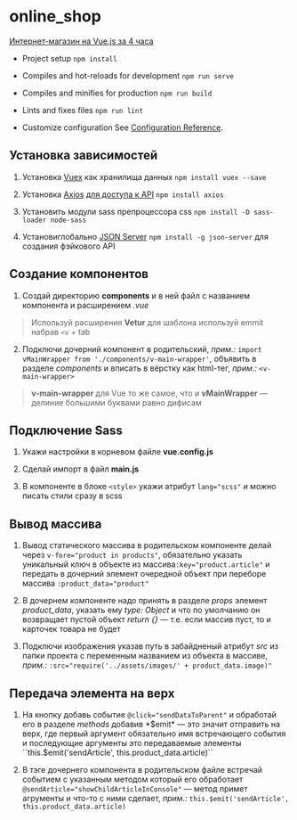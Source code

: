 # online_shop
[Интернет-магазин на Vue.js за 4 часа](https://www.youtube.com/playlist?list=PLb6TvuNosCJW_N3wqAUYsp7DvUzfyvbvB)

- Project setup ``npm install``

- Compiles and hot-reloads for development ``npm run serve``

- Compiles and minifies for production ``npm run build``

- Lints and fixes files ``npm run lint``

- Customize configuration See [Configuration Reference](https://cli.vuejs.org/config/).

## Установка зависимостей

1. Установка [Vuex](https://vuex.vuejs.org/ru/installation.html) как хранилища данных ``npm install vuex --save``

2. Установка [Axios](https://github.com/axios/axios) [для доступа к API](https://ru.vuejs.org/v2/cookbook/using-axios-to-consume-apis.html)  ``npm install axios``

3. Установить модули sass препроцессора css ``npm install -D sass-loader node-sass``

4. Установиглобально [JSON Server](https://github.com/typicode/json-server) ``npm install -g json-server`` для создания фэйкового API

## Создание компонентов

1. Создай директорию **components** и в ней файл с названием компонента и расширением *.vue*

> Используй расширения **Vetur** для шаблона используй emmit набрав ``<v`` + tab

2. Подключи дочерний компонент в родительский, *прим.:* ``import vMainWrapper from './components/v-main-wrapper'``, объявить в разделе *components* и вписать в вёрстку как html-тег, *прим.:* ``<v-main-wrapper>``

> **v-main-wrapper** для Vue то же самое, что и **vMainWrapper** — делиние большими буквами равно дифисам

## Подключение Sass

1. Укажи настройки в корневом файле **vue.config.js**

2. Сделай импорт в файл **main.js**

3. В компоненте в блоке ``<style>`` укажи атрибут ``lang="scss"`` и можно писать стили сразу в scss

## Вывод массива

1. Вывод статического массива в родительском компоненте делай через ``v-fore="product in products"``, обязательно указать уникальный ключ в объекте из массива``:key="product.article"`` и передать в дочерний элемент очередной объект при переборе массива ``:product_data="product"``

2. В дочернем компоненте надо принять в разделе *props* элемент *product_data*, указать ему *type: Object* и что по умолчанию он возвращает пустой объект *return {}* — т.е. если массив пуст, то и карточек товара не будет

3. Подключи изображения указав путь в забайдненый атрибут *src* из папки проекта с переменным названием из объекта в массиве, *прим.:* ``:src="require('../assets/images/' + product_data.image)"``

## Передача элемента на верх

1. На кнопку добавь событие ``@click="sendDataToParent"`` и обработай его в разделе *methods* добавив *$emit* — это значит отправить на верх, где первый аргумент обязательно имя встречающего события и последующие аргументы это передаваемые элементы ``this.$emit('sendArticle', this.product_data.article)``

2. В тэге дочернего компонента в родительском файле встречай событием с указанным методом который его обработает ``@sendArticle="showChildArticleInConsole"`` — метод примет агрументы и что-то с ними сделает, *прим.:* ``this.$emit('sendArticle', this.product_data.article)``
